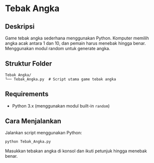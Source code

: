 # Tebak Angka

## Deskripsi
Game tebak angka sederhana menggunakan Python. Komputer memilih angka acak antara 1 dan 10, dan pemain harus menebak hingga benar. Menggunakan modul random untuk generate angka.

## Struktur Folder
```
Tebak Angka/
└── Tebak_Angka.py  # Script utama game tebak angka
```

## Requirements
- Python 3.x (menggunakan modul built-in `random`)

## Cara Menjalankan
Jalankan script menggunakan Python:
```bash
python Tebak_Angka.py
```

Masukkan tebakan angka di konsol dan ikuti petunjuk hingga menebak benar.
